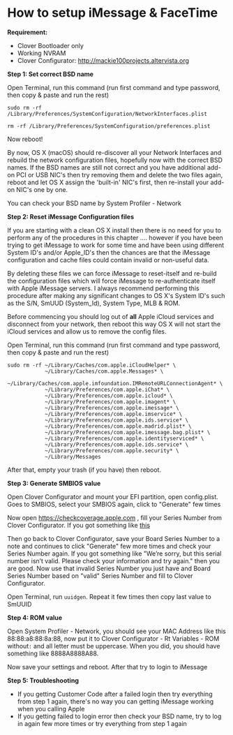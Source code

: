 # How to setup iMessage & FaceTime

**Requirement:**

- Clover Bootloader only
- Working NVRAM
- Clover Configurator: http://mackie100projects.altervista.org

**Step 1: Set correct BSD name**

Open Terminal, run this command (run first command and type password, then copy & paste and run the rest)


`sudo rm -rf /Library/Preferences/SystemConfiguration/NetworkInterfaces.plist`

`rm -rf /Library/Preferences/SystemConfiguration/preferences.plist`

Now reboot!

By now, OS X (macOS) should re-discover all your Network Interfaces and rebuild the network configuration files, hopefully now with the correct BSD names. If the BSD names are still not correct and you have additional add-on PCI or USB NIC's then try removing them and delete the two files again, reboot and let OS X assign the 'built-in' NIC's first, then re-install your add-on NIC's one by one.

You can check your BSD name by System Profiler - Network

**Step 2: Reset iMessage Configuration files**

If you are starting with a clean OS X install then there is no need for you to perform any of the procedures in this chapter .... however if you have been trying to get iMessage to work for some time and have been using different System ID's and/or Apple_ID's then the chances are that the iMessage configuration and cache files could contain invalid or non-useful data.

By deleting these files we can force iMessage to reset-itself and re-build the configuration files which will force iMessage to re-authenticate itself with Apple iMessage servers. I always recommend performing this procedure after making any significant changes to OS X's System ID's such as the S/N, SmUUD (System_Id), System Type, MLB & ROM.

Before commencing you should log out of **all** Apple iCloud services and disconnect from your network, then reboot this way OS X will not start the iCloud services and allow us to remove the config files.

Open Terminal, run this command (run first command and type password, then copy & paste and run the rest)

```
sudo rm -rf ~/Library/Caches/com.apple.iCloudHelper* \
            ~/Library/Caches/com.apple.Messages* \
            ~/Library/Caches/com.apple.imfoundation.IMRemoteURLConnectionAgent* \
            ~/Library/Preferences/com.apple.iChat* \
            ~/Library/Preferences/com.apple.icloud* \
            ~/Library/Preferences/com.apple.imagent* \
            ~/Library/Preferences/com.apple.imessage* \
            ~/Library/Preferences/com.apple.imservice* \
            ~/Library/Preferences/com.apple.ids.service* \
            ~/Library/Preferences/com.apple.madrid.plist* \
            ~/Library/Preferences/com.apple.imessage.bag.plist* \
            ~/Library/Preferences/com.apple.identityserviced* \
            ~/Library/Preferences/com.apple.ids.service* \
            ~/Library/Preferences/com.apple.security* \
            ~/Library/Messages
```

After that, empty your trash (if you have) then reboot.

**Step 3: Generate SMBIOS value**

Open Clover Configurator and mount your EFI partition, open config.plist. Goes to SMBIOS, select your SMBIOS again, click to "Generate" few times

Now open <https://checkcoverage.apple.com> , fill your Series Number from Clover Configurator. If you got something like [this](https://i.imgur.com/InK7KM6.png)


Then go back to Clover Configurator, save your Board Series Number to a note and continues to click "Generate" few more times and check your Series Number again. If you got something like "We’re sorry, but this serial number isn’t valid. Please check your information and try again." then you are good. Now use that invalid Series Number you just have and Board Series Number based on "valid" Series Number and fill to Clover Configurator.

Open Terminal, run `uuidgen`. Repeat it few times then copy last value to SmUUID 

**Step 4: ROM value**

Open System Profiler - Network, you should see your MAC Address like this 88:88:a8:88:8a:88, now put it to Clover Configurator - Rt Variables - ROM without`:` and all letter must be uppercase. When you did, you should have something like 8888A8888A88. 

Now save your settings and reboot. After that try to login to iMessage

**Step 5: Troubleshooting**

- If you getting Customer Code after a failed login then try everything from step 1 again, there's no way you can getting iMessage working when you calling Apple
- If you getting failed to login error then check your BSD name, try to log in again few more times or try everything from step 1 again




